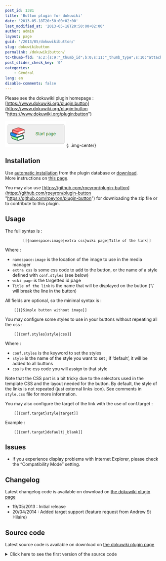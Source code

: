```yaml
---
post_id: 1381
title: 'Button plugin for dokuwiki'
date: '2013-05-18T20:50:00+02:00'
last_modified_at: '2013-05-18T20:50:00+02:00'
author: admin
layout: page
guid: '/2013/05/dokuwikibutton/'
slug: dokuwikibutton
permalink: /dokuwikibutton/
tc-thumb-fld: 'a:2:{s:9:"_thumb_id";b:0;s:11:"_thumb_type";s:10:"attachment";}'
post_slider_check_key: '0'
categories:
    - Général
lang: en
disable-comments: false
---
```


Please see the dokuwiki plugin homepage : [https://www.dokuwiki.org/plugin:button](https://www.dokuwiki.org/plugin:button "https://www.dokuwiki.org/plugin:button")

![](/files/2013/05/dokuwiki_button_button-1.png){: .img-center}


## Installation

Use [automatic installation](/files/old-web/soft/misc/dokuwiki_button.zip) from the plugin database or [download](/files/old-web/soft/misc/dokuwiki_button.zip).  
More instructions on [this page](http://www.dokuwiki.org/plugin_installation_instructions "http://www.dokuwiki.org/plugin_installation_instructions").

You may also use [https://github.com/rpeyron/plugin-button](https://github.com/rpeyron/plugin-button "https://github.com/rpeyron/plugin-button") for downloading the zip file or to contribute to this plugin.

## Usage

The full syntax is :

```
        [[{namespace:image|extra css}wiki page|Title of the link]]
```

Where :

- `namespace:image` is the location of the image to use in the media manager
- `extra css` is some css code to add to the button, or the name of a style defined with `conf.styles` (see below)
- `wiki page` is the targetted id page
- `Title of the link` is the name that will be displayed on the button (‘\\’ will break the line in the button)

All fields are optional, so the minimal syntax is :

```
	[[{}Simple button without image]]
```

You may configure some styles to use in your buttons without repeating all the css :

```
	[[{conf.styles}style|css]]
```

Where :

- `conf.styles` is the keyword to set the styles
- `style` is the name of the style you want to set ; if ‘default’, it will be added to all buttons
- `css` is the css code you will assign to that style

Note that the CSS part is a bit tricky due to the selectors used in the template CSS and the layout needed for the button. By default, the style of the links is not repeated (just external links icon). See comments in `style.css` file for more information.

You may also configure the target of the link with the use of conf.target :

```
	[[{conf.target}style|target]]
```

Example :

```
	[[{conf.target}default|_blank]]
```

## Issues

- If you experience display problems with Internet Explorer, please check the “Compatibility Mode” setting.

## Changelog

Latest changelog code is available on download on [the dokuwiki plugin page](https://www.dokuwiki.org/plugin:button "https://www.dokuwiki.org/plugin:button")

- 19/05/2013 : Initial release
- 20/04/2014 : Added target support (feature request from Andrew St Hilaire)

## Source code

Latest source code is available on download on [the dokuwiki plugin page](https://www.dokuwiki.org/plugin:button "https://www.dokuwiki.org/plugin:button")

<details markdown="1"><summary>Click here to see the first version of the source code</summary>



### syntax.php

```php
<?php
/**
 * Plugin Button : Add button with image support syntax for links
 * 
 * To be run with Dokuwiki only
 
 *
 * @license    GPL 2 (http://www.gnu.org/licenses/gpl.html)
 * @author     RÃ©mi Peyronnet  <remi+xslt@via.ecp.fr>
 
 Full Syntax :
     [[{namespace:image|extra css}wiki page|Title of the link]]
 
All fields optional, minimal syntax:
	[[{}Simple button]]
 
 Configuration :
	[[{conf.styles}style|css]]
	[[{conf.target}style|target]]
 
 19/05/2013 : Initial release
 20/04/2014 : Added target support (feature request from Andrew St Hilaire)
 
 */
 
if(!defined('DOKU_INC')) die();
if(!defined('DOKU_PLUGIN')) define('DOKU_PLUGIN',DOKU_INC.'lib/plugins/');
require_once(DOKU_PLUGIN.'syntax.php');
 
// Copied and adapted from inc/parser/xhtml.php, function internallink
// Should use wl instead (from commons), but this won't do the trick for the name
function dokuwiki_get_link(&$xhtml, $id, $name = NULL, $search=NULL,$returnonly=false,$linktype='content')
{
	global $conf;
	global $ID;
	global $INFO;
 
	$params = '';
	$parts = explode('?', $id, 2);
	if (count($parts) === 2) {
		$id = $parts[0];
		$params = $parts[1];
	}
 
	// For empty $id we need to know the current $ID
	// We need this check because _simpleTitle needs
	// correct $id and resolve_pageid() use cleanID($id)
	// (some things could be lost)
	if ($id === '') {
		$id = $ID;
	}
 
	// default name is based on $id as given
	$default = $xhtml->_simpleTitle($id);
 
	// now first resolve and clean up the $id
	resolve_pageid(getNS($ID),$id,$exists);
 
	$name = $xhtml->_getLinkTitle($name, $default, $isImage, $id, $linktype);
	if ( !$isImage ) {
		if ( $exists ) {
			$class='wikilink1';
		} else {
			$class='wikilink2';
			$link['rel']='nofollow';
		}
	} else {
		$class='media';
	}
 
	//keep hash anchor
	list($id,$hash) = explode('#',$id,2);
	if(!empty($hash)) $hash = $xhtml->_headerToLink($hash);
 
	//prepare for formating
	$link['target'] = $conf['target']['wiki'];
	$link['style']  = '';
	$link['pre']    = '';
	$link['suf']    = '';
	// highlight link to current page
	if ($id == $INFO['id']) {
		$link['pre']    = '<span class="curid">';
		$link['suf']    = '</span>';
	}
	$link['more']   = '';
	$link['class']  = $class;
	$link['url']    = wl($id, $params);
	$link['name']   = $name;
	$link['title']  = $id;
	//add search string
	if($search){
		($conf['userewrite']) ? $link['url'].='?' : $link['url'].='&amp;';
		if(is_array($search)){
			$search = array_map('rawurlencode',$search);
			$link['url'] .= 's[]='.join('&amp;s[]=',$search);
		}else{
			$link['url'] .= 's='.rawurlencode($search);
		}
	}
 
	//keep hash
	if($hash) $link['url'].='#'.$hash;
 
	return $link;
	//output formatted
	//if($returnonly){
	//	return $this->_formatLink($link);
	//}else{
	//	$this->doc .= $this->_formatLink($link);
	//}
}
 
 
class syntax_plugin_button extends DokuWiki_Syntax_Plugin {
 
    public $urls = array();
    public $styles = array();
 
    function getInfo(){
      return array(
        'author' => 'RÃ©mi Peyronnet',
        'email'  => 'remi+button@via.ecp.fr',
        'date'   => '2013-05-17',
        'name'   => 'Button Plugin',
        'desc'   => 'Add button links syntax',
        'url'    => 'http://people.via.ecp.fr/~remi/',
      );
    }
 
    function getType() { return 'substition'; }
    function getPType() { return 'normal'; }
    function getSort() { return 250; }  // Internal link is 300
    function connectTo($mode) { $this->Lexer->addSpecialPattern('[[{[^}]*}[^]]*]]',$mode,'plugin_button'); }
 
    function handle($match, $state, $pos, &$handler)
    { 
		global $plugin_button_styles;
 
        switch ($state) {
          case DOKU_LEXER_SPECIAL :
                $data = '';
                // Button
                if (preg_match('/[[{(?<image>[^}|]*)|?(?<css>[^}]*)}(?<link>[^]|]*)|?(?<title>[^]]*)]]/', $match, $matches))
                {
					$data = $matches;
                }
                return array($state, $data);
 
          case DOKU_LEXER_UNMATCHED :  return array($state, $match);
          case DOKU_LEXER_ENTRY :          return array($state, '');
          case DOKU_LEXER_EXIT :            return array($state, '');
        }
        return array();
    }
 
    function render($mode, &$renderer, $data) 
    {
		global $plugin_button_styles;
		global $plugin_button_target;
 
		if($mode == 'xhtml'){
            list($state, $match) = $data;
            switch ($state) {
              case DOKU_LEXER_SPECIAL:
				if (is_array($match))
				{
					if ($match['image'] == 'conf.styles')
					{
						$plugin_button_styles[$match['link']] = $match['title'];
					}
					else if ($match['image'] == 'conf.target')
					{
						$plugin_button_target[$match['link']] = $match['title'];
					}
					else
					{
						// Test if internal or external link (from handler.php / internallink)
						if (preg_match('#^([a-z0-9-.+]+?)://#i',$match['link']))
						{
							// External
							$link['url'] = $match['link'];
							$link['name'] = $match['title'];
							if ($link['name'] == "") $link['name'] = $match['link'];
							$link['class'] = 'urlextern';
						}
						else
						{
							// Internal
							$link = dokuwiki_get_link($renderer, $match['link'], $match['title']);
						}
						$target = "";
						if (is_array($plugin_button_target) && array_key_exists('default',$plugin_button_target))
						{
							$target = " target='" . $plugin_button_target['default'] . "'";
						}
						if (is_array($plugin_button_target) && array_key_exists($match['css'],$plugin_button_target))
						{
							$target = " target='" . $plugin_button_target[$match['css']] . "'";
						}
						if ($match['css'] != "")
						{
							if (is_array($plugin_button_styles) && array_key_exists($match['css'],$plugin_button_styles))
							{
								$match['css'] = $plugin_button_styles[$match['css']];
							}
						}
						if (is_array($plugin_button_styles) && array_key_exists('default',$plugin_button_styles) && ($match['css'] != 'default'))
						{
							$match['css'] = $plugin_button_styles['default'] .' ; '. $match['css'];
						}
						$image = $match['image'];
						$link['name'] = str_replace('\\','<br />', $link['name']);
						if ($image != '')
						{
							$image =  "<span><img src='" . ml($image) . "' /></span>";
						}
						$text = "<a $target href='${link['url']}'><spancss']}'>$image<spanclass']}'>${link['name']}</span></span></a>";
						$renderer->doc .= $text; 
					}
				}
                break;
 
              case DOKU_LEXER_UNMATCHED :  $renderer->doc .= $renderer->_xmlEntities($match); break;
              case DOKU_LEXER_EXIT :       $renderer->doc .= ""; break;
            }
            return true;
        }
        return false;
    }
}
 
?>
```

### style.css

```
.plugin_button {
	border-radius:6px;
	border:1px solid __border__;
	background-color: __background_alt__;
	box-shadow:inset 0px 1px 0px 0px #ffffff;
	padding:0.5em;
	margin: 0.2em;
	text-decoration:none;
	display: inline-table;
	text-align:center;
}
 
.plugin_button_text {
	display: table-cell;
	width: 99%;
	text-align: center;
	vertical-align: middle;
	text-shadow:1px 1px 0px #ffffff;
}
 
.plugin_button_image {
	display: table-cell;
	vertical-align: middle;
	white-space: nowrap;
	padding-right: 1em;
}
 
/*  
Note : 
- template style won't apply to the links because it is not a <a> link.
- if I forced a link here (beside some problems in layout), it will override css given
 
If you want standard CSS here, just copy it below, and add a space between 'a' and the class
(example below for external links)
*/
 
.dokuwiki a .urlextern {
    background-image: url(../../images/external-link.png);
    background-repeat: no-repeat;
    background-position: 0 center;
    padding: 0 0 0 18px;
}
```

</details>